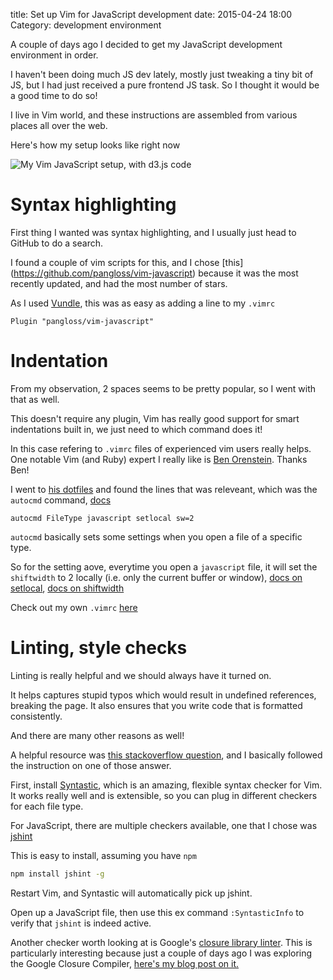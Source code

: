 title: Set up Vim for JavaScript development
date: 2015-04-24 18:00
Category: development environment

A couple of days ago I decided to get my JavaScript development environment in order.

I haven't been doing much JS dev lately, mostly just tweaking a tiny bit of JS, but I had just received a pure frontend JS task. So I thought it would be a good time to do so!

I live in Vim world, and these instructions are assembled from various places all over the web.

Here's how my setup looks like right now

![My Vim JavaScript setup, with d3.js code](http://i.imgur.com/JjT5XW2.png)

# Syntax highlighting

First thing I wanted was syntax highlighting, and I usually just head to GitHub to do a search.

I found a couple of vim scripts for this, and I chose [this] (https://github.com/pangloss/vim-javascript) because it was the most recently updated, and had the most number of stars.

As I used [Vundle](https://github.com/gmarik/Vundle.vim), this was as easy as adding a line to my `.vimrc`

```vim
Plugin "pangloss/vim-javascript"
```

# Indentation

From my observation, 2 spaces seems to be pretty popular, so I went with that as well.

This doesn't require any plugin, Vim has really good support for smart indentations built in, we just need to which command does it!

In this case refering to `.vimrc` files of experienced vim users really helps. One notable Vim (and Ruby) expert I really like is [Ben Orenstein](https://github.com/r00k/). Thanks Ben!

I went to [his dotfiles](https://github.com/r00k/dotfiles/blob/master/vimrc#L59-72) and found the lines that was releveant, which was the `autocmd` command, [docs](http://vimdoc.sourceforge.net/htmldoc/autocmd.html#:autocmd)

```
autocmd FileType javascript setlocal sw=2
```

`autocmd` basically sets some settings when you open a file of a specific type.

So for the setting aove, everytime you open a `javascript` file, it will set the `shiftwidth` to 2 locally (i.e. only the current buffer or window), [docs on setlocal](http://vimdoc.sourceforge.net/htmldoc/options.html#:setlocal), [docs on shiftwidth](http://vimdoc.sourceforge.net/htmldoc/options.html#'shiftwidth')

Check out my own `.vimrc` [here](https://github.com/ngzhian/dotfiles/blob/master/.vimrc)


# Linting, style checks

Linting is really helpful and we should always have it turned on.

It helps captures stupid typos which would result in undefined references, breaking the page. It also ensures that you write code that is formatted consistently.

And there are many other reasons as well!

A helpful resource was [this stackoverflow question](http://stackoverflow.com/questions/473478/vim-jslint/5893447#5893447), and I basically followed the instruction on one of those answer.

First, install [Syntastic](https://github.com/scrooloose/syntastic), which is an amazing, flexible syntax checker for Vim. It works really well and is extensible, so you can plug in different checkers for each file type.

For JavaScript, there are multiple checkers available, one that I chose was [jshint](http://jshint.com/docs/)

This is easy to install, assuming you have `npm`

```sh
npm install jshint -g
```

Restart Vim, and Syntastic will automatically pick up jshint.

Open up a JavaScript file, then use this ex command `:SyntasticInfo` to verify that `jshint` is indeed active.

Another checker worth looking at is Google's [closure library linter](https://developers.google.com/closure/utilities/docs/linter_howto). This is particularly interesting because just a couple of days ago I was exploring the Google Closure Compiler, [here's my blog post on it.]({filename}/closure-compiler-1.mdown)
